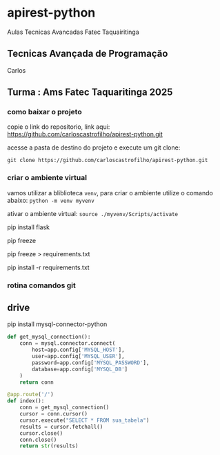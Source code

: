 # apirest-python
Aulas Tecnicas Avancadas Fatec Taquairitinga

## Tecnicas Avançada de Programação
Carlos 

## Turma : Ams Fatec Taquaritinga 2025

### como baixar o projeto
copie o link do repositorio, link aqui: https://github.com/carloscastrofilho/apirest-python.git

acesse a pasta de destino do projeto e execute um git clone:

`git clone https://github.com/carloscastrofilho/apirest-python.git`


### criar o ambiente virtual
vamos utilizar a bliblioteca `venv`, para criar o ambiente utilize o comando abaixo:
`python -m venv myvenv`

ativar o ambiente virtual:
`source ./myvenv/Scripts/activate`

pip install flask

pip freeze

pip freeze > requirements.txt

pip install -r requirements.txt

### rotina comandos git


## drive

pip install mysql-connector-python

```python
def get_mysql_connection():
    conn = mysql.connector.connect(
        host=app.config['MYSQL_HOST'],
        user=app.config['MYSQL_USER'],
        password=app.config['MYSQL_PASSWORD'],
        database=app.config['MYSQL_DB']
    )
    return conn

@app.route('/')
def index():
    conn = get_mysql_connection()
    cursor = conn.cursor()
    cursor.execute("SELECT * FROM sua_tabela")
    results = cursor.fetchall()
    cursor.close()
    conn.close()
    return str(results)
```